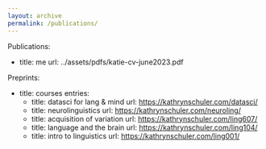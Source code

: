 ```yaml
---
layout: archive
permalink: /publications/
---
```


 Publications:

  - title: me
    url: ../assets/pdfs/katie-cv-june2023.pdf

 Preprints:
  - title: courses
    entries:
      - title: datasci for lang & mind
        url: https://kathrynschuler.com/datasci/
      - title: neurolinguistics
        url: https://kathrynschuler.com/neuroling/
      - title: acquisition of variation
        url: https://kathrynschuler.com/ling607/
      - title: language and the brain
        url: https://kathrynschuler.com/ling104/
      - title: intro to linguistics
        url: https://kathrynschuler.com/ling001/

